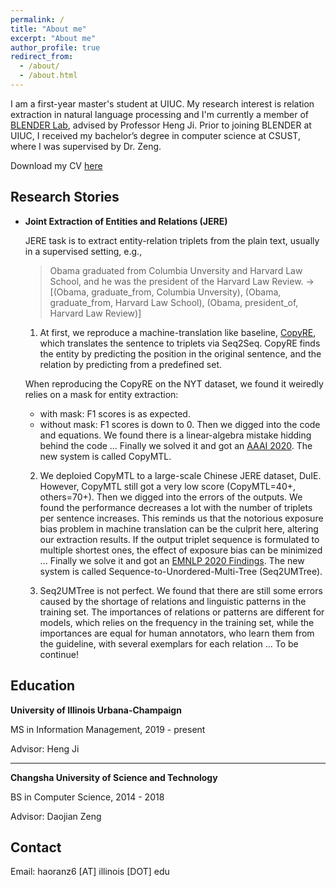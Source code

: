 ```yaml
---
permalink: /
title: "About me"
excerpt: "About me"
author_profile: true
redirect_from: 
  - /about/
  - /about.html
---
```


I am a first-year master's student at UIUC. My research interest is relation extraction in natural language processing and I'm currently a member of [BLENDER Lab](http://blender.cs.illinois.edu/), advised by Professor Heng Ji. Prior to joining BLENDER at UIUC, I received my bachelor’s degree in computer science at CSUST, where I was supervised by Dr. Zeng.

Download my CV [here](https://windchimeran.github.io/files/haoran_resume.pdf)

## Research Stories

- **Joint Extraction of Entities and Relations (JERE)**

    JERE task is to extract entity-relation triplets from the plain text, usually in a supervised setting, e.g., 
    > Obama graduated from Columbia Unversity and Harvard Law School, and he was the president of the Harvard Law Review.
    ->
    > [(Obama, graduate_from, Columbia Unversity), (Obama, graduate_from, Harvard Law School), (Obama, president_of, Harvard Law Review)]
    
    1. At first, we reproduce a machine-translation like baseline, [CopyRE](https://www.aclweb.org/anthology/P18-1047.pdf), which translates the sentence to triplets via Seq2Seq. CopyRE finds the entity by predicting the position in the original sentence, and the relation by predicting from a predefined set. 

    When reproducing the CopyRE on the NYT dataset, we found it weiredly relies on a mask for entity extraction:
    - with mask: F1 scores is as expected.
    - without mask: F1 scores is down to 0.
    Then we digged into the code and equations. We found there is a linear-algebra mistake hidding behind the code ... Finally we solved it and got an [AAAI 2020](https://arxiv.org/pdf/1911.10438.pdf). The new system is called CopyMTL.

    2. We deploied CopyMTL to a large-scale Chinese JERE dataset, DuIE. However, CopyMTL still got a very low score (CopyMTL=40+, others=70+). Then we digged into the errors of the outputs. We found the performance decreases a lot with the number of triplets per sentence increases. This reminds us that the notorious exposure bias problem in machine translation can be the culprit here, altering our extraction results. If the output triplet sequence is formulated to multiple shortest ones, the effect of exposure bias can be minimized ... Finally we solve  it and got an [EMNLP 2020 Findings](https://arxiv.org/pdf/2009.07503.pdf). The new system is called Sequence-to-Unordered-Multi-Tree (Seq2UMTree).

    3. Seq2UMTree is not perfect. We found that there are still some errors caused by the shortage of relations and linguistic patterns in the training set. The importances of relations or patterns are different for models, which relies on the frequency in the training set, while the importances are equal for human annotators, who learn them from the guideline, with several exemplars for each relation ... To be continue!



<!-- ## Paper and Manuscript

(\* refers to equal contribution) -->



<!-- - <u>Ranran Haoran Zhang</u>\*, Qianying Liu\*, Aysa Xuemo Fan, Heng Ji, Daojian Zeng, Fei Cheng, Daisuke Kawahara, Sadao Kurohashi, **Minimize Exposure Bias of Seq2Seq Models in Joint Entity and Relation Extraction**. EMNLP2020 Findings. Preprint [here](https://arxiv.org/pdf/2009.07503.pdf).

- Qingyun Wang, Manling Li, Xuan Wang, Nikolaus Parulian, Guangxing Han, Jiawei Ma, Jingxuan Tu, Ying Lin, <u>Ranran Haoran Zhang</u>, Weili Liu, Aabhas Chauhan, Yingjun Guan, Bangzheng Li, Ruisong Li, Xiangchen Song, Heng Ji, Jiawei Han, Shih-Fu Chang, James Pustejovsky, David Liem, Ahmed Elsayed, Martha Palmer, Jasmine Rah, Cynthia Schneider, Boyan Onyshkevych. **COVID-19 Literature Knowledge Graph Construction and Drug Repurposing Report Generation**. Preprint [here](https://arxiv.org/pdf/2007.00576.pdf).

- Daojian Zeng\*, <u>Ranran Haoran Zhang</u>\*, Qianying Liu, **CopyMTL: Copy Mechanism for Joint Extraction of Entities and Relations
with Multi-Task Learning**. AAAI, 2020. Retrieved from [here](https://arxiv.org/pdf/1911.10438.pdf). -->

## Education

**University of Illinois Urbana-Champaign**

MS in Information Management, 2019 - present

Advisor: Heng Ji

------


**Changsha University of Science and Technology**

BS in Computer Science, 2014 - 2018

Advisor: Daojian Zeng

## Contact

Email: haoranz6 [AT] illinois [DOT] edu
